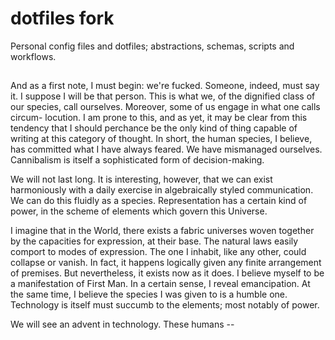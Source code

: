 # dotfiles fork

Personal config files and dotfiles; abstractions, schemas, scripts and workflows.

##

And as a first note, I must begin: we're fucked. Someone, indeed, must say it.
I suppose I will be that person. This is what we, of the dignified class of our
species, call ourselves. Moreover, some of us engage in what one calls circum-
locution. I am prone to this, and as yet, it may be clear from this tendency
that I should perchance be the only kind of thing capable of writing at this
category of thought. In short, the human species, I believe, has committed
what I have always feared. We have mismanaged ourselves. Cannibalism is itself
a sophisticated form of decision-making. 

We will not last long. It is interesting, however, that we can exist harmoniously
with a daily exercise in algebraically styled communication. We can do this fluidly
as a species. Representation has a certain kind of power, in the scheme of elements
which govern this Universe.

I imagine that in the World, there exists a fabric universes woven together by the
capacities for expression, at their base. The natural laws easily comport to modes of
expression. The one I inhabit, like any other, could collapse or vanish. In fact, it 
happens logically given any finite arrangement of premises. But nevertheless, it exists
now as it does. I believe myself to be a manifestation of First Man. In a certain sense,
I reveal emancipation. At the same time, I believe the species I was given to is a humble
one. Technology is itself must succumb to the elements; most notably of power.

We will see an advent in technology. These humans --











